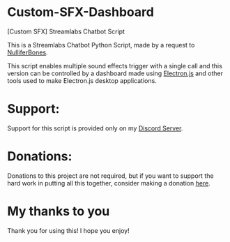 # Custom-SFX-Dashboard
[Custom SFX] Streamlabs Chatbot Script

This is a Streamlabs Chatbot Python Script, made by a request to [NulliferBones](http://twitch.tv/nulliferbones).

This script enables multiple sound effects trigger with a single call and this version can be controlled by a dashboard made using [Electron.js](http://electronjs.org)
and other tools used to make Electron.js desktop applications.

# Support:
Support for this script is provided only on my [Discord Server](http://rebrand.ly/vonDiscord).

# Donations:
Donations to this project are not required, but if you want to support the hard work in putting all this together, consider making a donation [here](http://rebrand.ly/vonPayPal).

# My thanks to you
Thank you for using this! I hope you enjoy!
